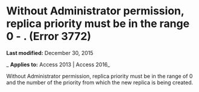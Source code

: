 
# Without Administrator permission, replica priority must be in the range 0 - <number>. (Error 3772)

 **Last modified:** December 30, 2015

 _ **Applies to:** Access 2013 | Access 2016_

Without Administrator permission, replica priority must be in the range of 0 and the number of the priority from which the new replica is being created.

